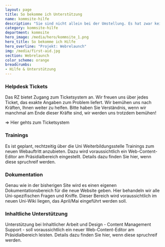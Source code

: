 ```yaml
---
layout: page
title: So bekomme ich Unterstützung
name: kommsite-hilfe
description: "Sie sind nicht allein bei der Umstellung. Es hat zwar keiner Manpower übrig und die Resourcen sind stets knapp. Trotzdem stehen Ihnen eine Reihe an Möglichkeiten zur Verfügung, gut durch die Umstellung zu kommen und schnell die neuen Möglichkeiten nutzen zu können. Lesen Sie hier, wie…"
category: kommsite-hilfe
department: kommsite
hero_image: /media/hero/kommsite_1.png
hero_title: So bekomme ich Hilfe
hero_overline: "Projekt: Webrelaunch"
img: /media/first-aid.jpg
section: Webrelaunch
color_scheme: orange
breadcrumbs:
- Hilfe & Unterstützung
---
```



### Helpdesk Tickets

Das RZ bietet Zugang zum Ticketsystem an. Wir freuen uns über jedes Ticket, das exakte Angaben zum Problem liefert.
Wir bemühen uns nach Kräften, Ihnen weiter zu helfen. Bitte haben Sie Verständnis, wenn wir manchmal am Ende dieser Kräfte sind, wir werden uns trotzdem bemühen!

=> Hier gehts zum Ticketsystem


### Trainings

Es ist geplant, rechtzeitig über die Uni Weiterbildungsstelle Trainings zum neuen Webauftritt anzubieten. Dazu wird voraussichtlich ein Web-Content-Editor am Präsidialbereich eingestellt. Details dazu finden Sie hier, wenn diese spruchreif werden.


### Dokumentation

Genau wie in der bisherigen Site wird es einen eigenen Dokumentationsbereich für die neue Website geben. Hier behandeln wir alle Uni-spezifischen Fragen und Kniffe. Dieser Bereich wird voraussichtlich im neuen Uni-Wiki liegen, das April/Mai eingeführt werden soll.
 
### Inhaltliche Unterstützung

Unterstützung bei Inhaltlicher Arbeit und Design - Content Management Support - soll voraussichtlich ein neuer Web-Content-Editor am Präsidialbereich leisten. Details dazu finden Sie hier, wenn diese spruchreif werden.